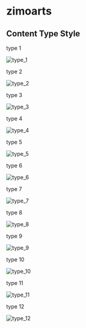 # zimoarts


## Content Type Style 

type 1

![type_1](./readme/content-type-1.jpg)

type 2

![type_2](./readme/content-type-2.jpg)

type 3

![type_3](./readme/content-type-3.jpg)

type 4

![type_4](./readme/content-type-4.jpg)

type 5

![type_5](./readme/content-type-5.jpg)

type 6

![type_6](./readme/content-type-6.jpg)

type 7

![type_7](./readme/content-type-7.jpg)

type 8

![type_8](./readme/content-type-8.jpg)

type 9

![type_9](./readme/content-type-9.jpg)

type 10

![type_10](./readme/content-type-10.jpg)

type 11

![type_11](./readme/content-type-11.jpg)

type 12

![type_12](./readme/content-type-12.jpg)

